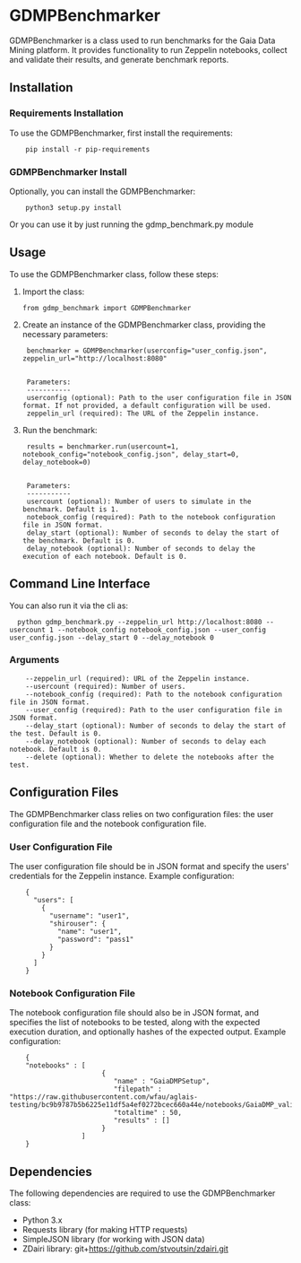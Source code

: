 # GDMPBenchmarker

GDMPBenchmarker is a class used to run benchmarks for the Gaia Data Mining platform. It provides functionality to run Zeppelin notebooks, collect and validate their results, and generate benchmark reports.

## Installation

### Requirements Installation

To use the GDMPBenchmarker, first install the requirements:

        pip install -r pip-requirements
        
###  GDMPBenchmarker Install

Optionally, you can install the GDMPBenchmarker:
        
        python3 setup.py install
        
Or you can use it by just running the gdmp_benchmark.py module

## Usage

To use the GDMPBenchmarker class, follow these steps:

1. Import the class:

       from gdmp_benchmark import GDMPBenchmarker

2. Create an instance of the GDMPBenchmarker class, providing the necessary parameters:

        benchmarker = GDMPBenchmarker(userconfig="user_config.json", zeppelin_url="http://localhost:8080"


        Parameters:
        -----------
        userconfig (optional): Path to the user configuration file in JSON format. If not provided, a default configuration will be used.
        zeppelin_url (required): The URL of the Zeppelin instance.

3. Run the benchmark:

        results = benchmarker.run(usercount=1, notebook_config="notebook_config.json", delay_start=0, delay_notebook=0)


        Parameters:
        -----------
        usercount (optional): Number of users to simulate in the benchmark. Default is 1.
        notebook_config (required): Path to the notebook configuration file in JSON format.
        delay_start (optional): Number of seconds to delay the start of the benchmark. Default is 0.
        delay_notebook (optional): Number of seconds to delay the execution of each notebook. Default is 0.

## Command Line Interface

You can also run it via the cli as:

      python gdmp_benchmark.py --zeppelin_url http://localhost:8080 --usercount 1 --notebook_config notebook_config.json --user_config user_config.json --delay_start 0 --delay_notebook 0

### Arguments

        --zeppelin_url (required): URL of the Zeppelin instance.
        --usercount (required): Number of users.
        --notebook_config (required): Path to the notebook configuration file in JSON format.
        --user_config (required): Path to the user configuration file in JSON format.
        --delay_start (optional): Number of seconds to delay the start of the test. Default is 0.
        --delay_notebook (optional): Number of seconds to delay each notebook. Default is 0.
        --delete (optional): Whether to delete the notebooks after the test.

## Configuration Files

The GDMPBenchmarker class relies on two configuration files: the user configuration file and the notebook configuration file.

###  User Configuration File

The user configuration file should be in JSON format and specify the users' credentials for the Zeppelin instance. Example configuration:

        {
          "users": [
            {
              "username": "user1",
              "shirouser": {
                "name": "user1",
                "password": "pass1"
              }
            }
          ]
        }

###  Notebook Configuration File

The notebook configuration file should also be in JSON format, and specifies the list of notebooks to be tested, along with the expected execution duration, and optionally hashes of the expected output. Example configuration:

        {
        "notebooks" : [
                           {
                              "name" : "GaiaDMPSetup",
                              "filepath" : "https://raw.githubusercontent.com/wfau/aglais-testing/bc9b9787b5b6225e11df5a4ef0272bcec660a44e/notebooks/GaiaDMP_validation.json",
                              "totaltime" : 50,
                              "results" : []
                           }
                      ]
        }

## Dependencies

The following dependencies are required to use the GDMPBenchmarker class:

- Python 3.x
- Requests library (for making HTTP requests)
- SimpleJSON library (for working with JSON data)
- ZDairi library: git+https://github.com/stvoutsin/zdairi.git
